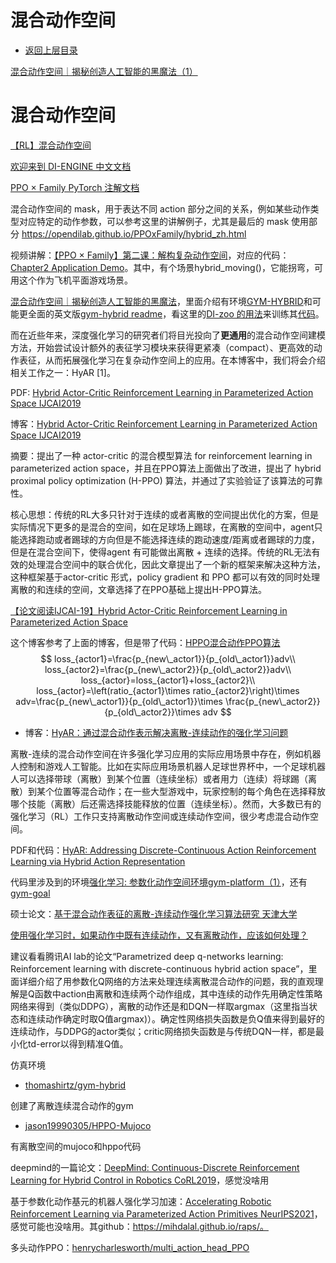 # 混合动作空间

* [返回上层目录](../advanced-theme.md)



[混合动作空间｜揭秘创造人工智能的黑魔法（1）](https://zhuanlan.zhihu.com/p/462037789)

# 混合动作空间

[【RL】混合动作空间](https://zhuanlan.zhihu.com/p/683570631)





[欢迎来到 DI-ENGINE 中文文档](https://di-engine-docs.readthedocs.io/zh-cn/latest/index_zh.html)



[PPO × Family PyTorch 注解文档](https://github.com/opendilab/PPOxFamily)

混合动作空间的 mask，用于表达不同 action 部分之间的关系，例如某些动作类型对应特定的动作参数，可以参考这里的讲解例子，尤其是最后的 mask 使用部分 https://opendilab.github.io/PPOxFamily/hybrid_zh.html

视频讲解：[【PPO × Family】第二课：解构复杂动作空间](https://www.bilibili.com/video/BV1wv4y167w2/?vd_source=147fb813418c7610c21b6a5618c85cb7)，对应的代码：[Chapter2 Application Demo](https://github.com/opendilab/PPOxFamily/issues/4)。其中，有个场景hybrid_moving()，它能拐弯，可用这个作为飞机平面游戏场景。

[混合动作空间｜揭秘创造人工智能的黑魔法](https://www.zhihu.com/column/c_1505587066188111873)，里面介绍有环境[GYM-HYBRID](https://di-engine-docs.readthedocs.io/zh-cn/latest/13_envs/gym_hybrid_zh.html)和可能更全面的英文版[gym-hybrid readme](https://github.com/opendilab/DI-engine/tree/d919fa5f5da1ceb3efb187dc1d1f28f0be5b616d/dizoo/gym_hybrid/envs/gym-hybrid)，看这里的[DI-zoo 的用法](https://di-engine-docs.readthedocs.io/zh-cn/latest/11_dizoo/index_zh.html)来训练其[代码](https://github.com/opendilab/DI-engine/blob/d919fa5f5da1ceb3efb187dc1d1f28f0be5b616d/dizoo/gym_hybrid/config/gym_hybrid_hppo_config.py)。

而在近些年来，深度强化学习的研究者们将目光投向了**更通用**的混合动作空间建模方法，开始尝试设计额外的表征学习模块来获得更紧凑（compact）、更高效的动作表征，从而拓展强化学习在复杂动作空间上的应用。在本博客中，我们将会介绍相关工作之一：HyAR [1]。







PDF: [Hybrid Actor-Critic Reinforcement Learning in Parameterized Action Space IJCAI2019](https://www.ijcai.org/proceedings/2019/0316.pdf)

博客：[Hybrid Actor-Critic Reinforcement Learning in Parameterized Action Space IJCAI2019](https://blog.csdn.net/quintus0505/article/details/111400717)

摘要：提出了一种 actor-critic 的混合模型算法 for reinforcement learning in parameterized action space，并且在PPO算法上面做出了改进，提出了 hybrid proximal policy optimization (H-PPO) 算法，并通过了实验验证了该算法的可靠性。

核心思想：传统的RL大多只针对于连续的或者离散的空间提出优化的方案，但是实际情况下更多的是混合的空间，如在足球场上踢球，在离散的空间中，agent只能选择跑动或者踢球的方向但是不能选择连续的跑动速度/距离或者踢球的力度，但是在混合空间下，使得agent 有可能做出离散 + 连续的选择。传统的RL无法有效的处理混合空间中的联合优化，因此文章提出了一个新的框架来解决这种方法，这种框架基于actor-critic 形式，policy gradient 和 PPO 都可以有效的同时处理离散的和连续的空间，文章选择了在PPO基础上提出H-PPO算法。

[【论文阅读IJCAI-19】Hybrid Actor-Critic Reinforcement Learning in Parameterized Action Space](https://zhuanlan.zhihu.com/p/649082917)

这个博客参考了上面的博客，但是带了代码：[HPPO混合动作PPO算法](https://blog.csdn.net/qq_45889056/article/details/137694740)
$$
loss_{actor1}=\frac{p_{new\_actor1}}{p_{old\_actor1}}adv\\
loss_{actor2}=\frac{p_{new\_actor2}}{p_{old\_actor2}}adv\\
loss_{actor}=loss_{actor1}+loss_{actor2}\\
loss_{actor}=\left(ratio_{actor1}\times ratio_{actor2}\right)\times adv=\frac{p_{new\_actor1}}{p_{old\_actor1}}\times \frac{p_{new\_actor2}}{p_{old\_actor2}}\times adv
$$




- 博客：[HyAR：通过混合动作表示解决离散-连续动作的强化学习问题](https://zhuanlan.zhihu.com/p/497347569)

离散-连续的混合动作空间在许多强化学习应用的实际应用场景中存在，例如机器人控制和游戏人工智能。比如在实际应用场景机器人足球世界杯中，一个足球机器人可以选择带球（离散）到某个位置（连续坐标）或者用力（连续）将球踢（离散）到某个位置等混合动作；在一些大型游戏中，玩家控制的每个角色在选择释放哪个技能（离散）后还需选择技能释放的位置（连续坐标）。然而，大多数已有的强化学习（RL）工作只支持离散动作空间或连续动作空间，很少考虑混合动作空间。

PDF和代码：[HyAR: Addressing Discrete-Continuous Action Reinforcement Learning via Hybrid Action Representation](https://openreview.net/forum?id=64trBbOhdGU)

代码里涉及到的环境[强化学习: 参数化动作空间环境gym-platform（1）](https://blog.csdn.net/markchalse/article/details/114507032)，还有[gym-goal](https://github.com/cycraig/gym-goal)





硕士论文：[基于混合动作表征的离散-连续动作强化学习算法研究 天津大学](https://cdmd.cnki.com.cn/Article/CDMD-10056-1023845015.htm)





[使用强化学习时，如果动作中既有连续动作，又有离散动作，应该如何处理？](https://www.zhihu.com/question/274633965/answer/2999234319)

建议看看腾讯AI lab的论文“Parametrized deep q-networks learning: Reinforcement learning with discrete-continuous hybrid action space”，里面详细介绍了用参数化Q网络的方法来处理连续离散混合动作的问题，我的直观理解是Q函数中action由离散和连续两个动作组成，其中连续的动作先用确定性策略网络来得到（类似DDPG），离散的动作还是和DQN一样取argmax（这里指当状态和连续动作确定时取Q值argmax)）。确定性网络损失函数是负Q值来得到最好的连续动作，与DDPG的actor类似；critic网络损失函数是与传统DQN一样，都是最小化td-error以得到精准Q值。





仿真环境

- [thomashirtz/gym-hybrid](https://github.com/thomashirtz/gym-hybrid)

创建了离散连续混合动作的gym

- [jason19990305/HPPO-Mujoco](https://github.com/jason19990305/HPPO-Mujoco)

有离散空间的mujoco和hppo代码



deepmind的一篇论文：[DeepMind: Continuous-Discrete Reinforcement Learning for Hybrid Control in Robotics CoRL2019](https://proceedings.mlr.press/v100/neunert20a/neunert20a.pdf)，感觉没啥用



基于参数化动作基元的机器人强化学习加速：[Accelerating Robotic Reinforcement Learning via Parameterized Action Primitives NeurIPS2021](https://proceedings.neurips.cc/paper/2021/file/b6846b0186a035fcc76b1b1d26fd42fa-Paper.pdf)，感觉可能也没啥用。其github：https://mihdalal.github.io/raps/。



多头动作PPO：[henrycharlesworth/multi_action_head_PPO](https://github.com/henrycharlesworth/multi_action_head_PPO)



